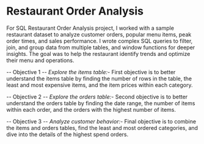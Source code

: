 # Restaurant Order Analysis
For SQL Restaurant Order Analysis project, I worked with a sample restaurant dataset to analyze customer orders, popular menu items, peak order times, and sales performance. I wrote complex SQL queries to filter, join, and group data from multiple tables, and window functions for deeper insights. The goal was to help the restaurant identify trends and optimize their menu and operations. 

-- Objective 1 --
_Explore the items table:-_
First objective is to better understand the items table by finding the number of rows in the table, the least and most expensive items, and the item prices within each category.

-- Objective 2 --
_Explore the orders table:-_
Second objective is to better understand the orders table by finding the date range, the number of items within each order, and the orders with the highest number of items.

-- Objective 3 --
_Analyze customer behavior:-_
Final objective is to combine the items and orders tables, find the least and most ordered categories, and dive into the details of the highest spend orders.

